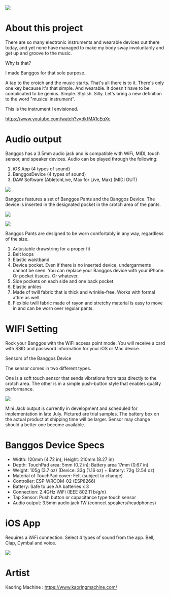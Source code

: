 ![](https://ksr-ugc.imgix.net/assets/017/469/029/b4e789ee4c5b2002cfa30b9eeeaa3bb9_original.gif?ixlib=rb-2.1.0&w=680&fit=max&v=1499816289&auto=format&gif-q=50&q=92&s=f5c100e16eee203eb3f771007fe0cd8f)

# About this project

There are so many electronic instruments and wearable devices out there today, and yet none have managed to make my body sway involuntarily and get up and groove to the music.

Why is that?

I made Banggos for that sole purpose.

A tap to the crotch and the music starts. That's all there is to it. There's only one key because it's that simple. And wearable. It doesn't have to be complicated to be genius. Simple. Stylish. Silly. Let's bring a new definition to the word "musical instrument".

This is the instrument I envisioned.

https://www.youtube.com/watch?v=dkfMA1cEqXc

# Audio output

Banggos has a 3.5mm audio jack and is compatible with WiFi, MIDI, touch sensor, and speaker devices.
Audio can be played through the following:

1. iOS App (4 types of sound)
2. BanggosDevice (4 types of sound)
3. DAW Software (AbletonLive, Max for Live, Max) (MIDI OUT)

![](https://ksr-ugc.imgix.net/assets/017/364/727/2435ceafb16a69c524d0396745132549_original.jpg?ixlib=rb-2.1.0&w=680&fit=max&v=1499131567&auto=format&frame=1&q=92&s=12243243502ec80ce13aad049da3d402)

Banggos features a set of Banggos Pants and the Banggos Device. The device is inserted in the designated pocket in the crotch area of the pants.

![](https://ksr-ugc.imgix.net/assets/017/407/598/6837f82ef065c751f882dc983c349917_original.png?ixlib=rb-2.1.0&w=680&fit=max&v=1499408277&auto=format&frame=1&lossless=true&s=ac24baadd5574f51dcfccd0f28e30421)

![](https://ksr-ugc.imgix.net/assets/017/364/736/33d74034e68d0b8d7c3fe8c90d26b0f6_original.jpg?ixlib=rb-2.1.0&w=680&fit=max&v=1499131642&auto=format&frame=1&q=92&s=0daf89af55fb4f12c8fdd0dd939d58f7)

Banggos Pants are designed to be worn comfortably in any way, regardless of the size.

1. Adjustable drawstring for a proper fit
2. Belt loops
3. Elastic waistband
4. Device pocket. Even if there is no inserted device, undergarments cannot be seen. You can replace your Banggos device with your iPhone. Or pocket tissues. Or whatever.
5. Side pockets on each side and one back pocket
6. Elastic ankles
7. Made of twill fabric that is thick and wrinkle-free. Works with formal attire as well.
8. Flexible twill fabric made of rayon and stretchy material is easy to move in and can be worn over regular pants.

# WIFI Setting

Rock your Banggos with the WiFi access point mode.
You will receive a card with SSID and password information for your iOS or Mac device.

Sensors of the Banggos Device

The sensor comes in two different types.

One is a soft touch sensor that sends vibrations from taps directly to the crotch area.
The other is in a simple push-button style that enables quality performance.

![](https://ksr-ugc.imgix.net/assets/017/364/764/cfaa76f0ab8b838874c191537f6b2673_original.jpg?ixlib=rb-2.1.0&w=680&fit=max&v=1499131807&auto=format&frame=1&q=92&s=812b6430d3c4fc2c801f667d4b1dde77)

Mini Jack output is currently in development and scheduled for implementation in late July.
Pictured are trial samples. The battery box on the actual product at shipping time will be larger.
Sensor may change should a better one become available.

# Banggos Device Specs

- Width: 120mm (4.72 in); Height: 210mm (8.27 in)
- Depth: TouchPad area: 5mm (0.2 in); Battery area 17mm (0.67 in)
- Weight: 105g (3.7 oz) (Device: 33g (1.16 oz) + Battery: 72g (2.54 oz)
- Material of TouchPad cover: Felt (subject to change)
- Controller: ESP-WROOM-02 (ESP8266)
- Battery: Safe to use AA batteries x 3
- Connection: 2.4GHz WiFi (IEEE 802.11 b/g/n)
- Tap Sensor: Push button or capacitance type touch sensor
- Audio output: 3.5mm audio jack 1W (connect speakers/headphones)

# iOS App

Requires a WiFi connection. Select 4 types of sound from the app.
Bell, Clap, Cymbal and voice.

![](https://ksr-ugc.imgix.net/assets/017/454/863/a070e000746d4368c262f7206c62d9a7_original.png?ixlib=rb-2.1.0&w=680&fit=max&v=1499747232&auto=format&frame=1&lossless=true&s=861db232dde33fde9a03bee996c6f459)

# Artist

Kaoring Machine : https://www.kaoringmachine.com/
